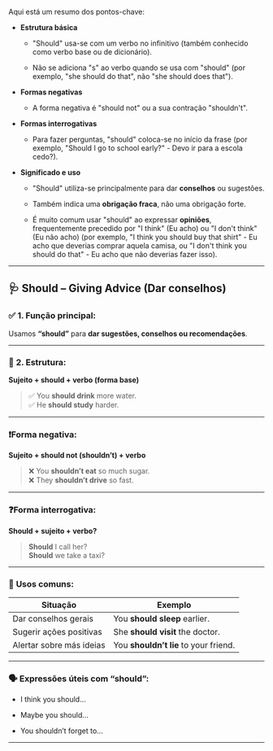 Aqui está um resumo dos pontos-chave:

- **Estrutura básica**
    
    - "Should" usa-se com um verbo no infinitivo (também conhecido como verbo base ou de dicionário).
        
    - Não se adiciona "s" ao verbo quando se usa com "should" (por exemplo, "she should do that", não "she should does that").
        
- **Formas negativas**
    
    - A forma negativa é "should not" ou a sua contração "shouldn't".
        
- **Formas interrogativas**
    
    - Para fazer perguntas, "should" coloca-se no início da frase (por exemplo, "Should I go to school early?" - Devo ir para a escola cedo?).
        
- **Significado e uso**
    
    - "Should" utiliza-se principalmente para dar **conselhos** ou sugestões.
        
    - Também indica uma **obrigação fraca**, não uma obrigação forte.
        
    - É muito comum usar "should" ao expressar **opiniões**, frequentemente precedido por "I think" (Eu acho) ou "I don't think" (Eu não acho) (por exemplo, "I think you should buy that shirt" - Eu acho que deverias comprar aquela camisa, ou "I don't think you should do that" - Eu acho que não deverias fazer isso).

---

## 🩺 **Should – Giving Advice (Dar conselhos)**

### ✅ **1. Função principal:**

Usamos **“should”** para **dar sugestões, conselhos ou recomendações**.

---

### 🧱 **2. Estrutura:**

**Sujeito + should + verbo (forma base)**

> ✅ You **should drink** more water.  
> ✅ He **should study** harder.

---

### ❗**Forma negativa:**

**Sujeito + should not (shouldn’t) + verbo**

> ❌ You **shouldn’t eat** so much sugar.  
> ❌ They **shouldn’t drive** so fast.

---

### ❓**Forma interrogativa:**

**Should + sujeito + verbo?**

> **Should** I call her?  
> **Should** we take a taxi?

---

### 📌 **Usos comuns:**

|Situação|Exemplo|
|---|---|
|Dar conselhos gerais|You **should sleep** earlier.|
|Sugerir ações positivas|She **should visit** the doctor.|
|Alertar sobre más ideias|You **shouldn’t lie** to your friend.|

---

### 🗣️ **Expressões úteis com “should”:**

- I think you should…
    
- Maybe you should…
    
- You shouldn’t forget to…
    

---

